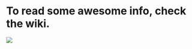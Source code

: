 # To read some awesome info, check the wiki.

[<img src="https://github.com/TwoGears/hakomo-guides/blob/master/imgs/wiki-help.png">](https://github.com/TwoGears/hakomo-guides/wiki)

